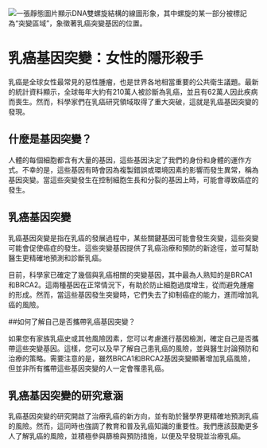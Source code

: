 ![一張靜態圖片顯示DNA雙螺旋結構的線圖形象，其中螺旋的某一部分被標記為“突變區域”，象徵著乳癌突變基因的位置。](https://i.imgur.com/EbtjBu9.jpeg)
# 乳癌基因突變：女性的隱形殺手

乳癌是全球女性最常見的惡性腫瘤，也是世界各地相當重要的公共衛生議題。最新的統計資料顯示，全球每年大約有210萬人被診斷為乳癌，並且有62萬人因此疾病而喪生。然而，科學家們在乳癌研究領域取得了重大突破，這就是乳癌基因突變的發現。

## 什麼是基因突變？

人體的每個細胞都含有大量的基因，這些基因決定了我們的身份和身體的運作方式。不幸的是，這些基因有時會因為複製錯誤或環境因素的影響而發生異常，稱為基因突變。當這些突變發生在控制細胞生長和分裂的基因上時，可能會導致癌症的發生。

## 乳癌基因突變

乳癌基因突變是指在乳癌的發展過程中，某些關鍵基因可能會發生突變，這些突變可能會促使癌症的發生。這些突變基因提供了乳癌治療和預防的新途徑，並可幫助醫生更精確地預測和診斷乳癌。

目前，科學家已確定了幾個與乳癌相關的突變基因，其中最為人熟知的是BRCA1和BRCA2。這兩種基因在正常情況下，有助於防止細胞過度增生，從而避免腫瘤的形成。然而，當這些基因發生突變時，它們失去了抑制癌症的能力，進而增加乳癌的風險。

##如何了解自己是否攜帶乳癌基因突變？

如果您有家族乳癌史或其他風險因素，您可以考慮進行基因檢測，確定自己是否攜帶這些突變基因。這樣，您可以及早了解自己患乳癌的風險，並與醫生討論預防和治療的策略。需要注意的是，雖然BRCA1和BRCA2基因突變顯著增加乳癌風險，但並非所有攜帶這些基因突變的人一定會罹患乳癌。

## 乳癌基因突變的研究意涵

乳癌基因突變的研究開啟了治療乳癌的新方向，並有助於醫學界更精確地預測乳癌的風險。然而，這同時也強調了教育和普及乳癌知識的重要性。我們應該鼓勵更多人了解乳癌的風險，並積極參與篩檢與預防措施，以便及早發現並治療乳癌。

